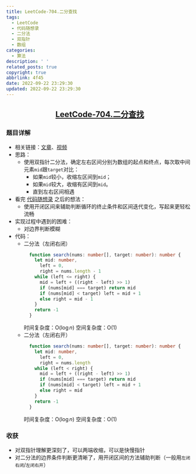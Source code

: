 ```yaml
---
title: LeetCode-704.二分查找
tags:
  - LeetCode
  - 代码随想录
  - 二分法
  - 双指针
  - 数组
categories:
  - 算法
description: ' '
related_posts: true
copyright: true
abbrlink: 4f45
date: 2022-09-22 23:29:30
updated: 2022-09-22 23:29:30
---
```


## <center>[LeetCode-704.二分查找](https://leetcode.cn/problems/binary-search/)</center>

### 题目详解

- 相关链接：[文章](https://programmercarl.com/0704.%E4%BA%8C%E5%88%86%E6%9F%A5%E6%89%BE.html#_704-%E4%BA%8C%E5%88%86%E6%9F%A5%E6%89%BE)、[视频](https://www.bilibili.com/video/BV1fA4y1o715)
- 思路：
  - 使用双指针二分法，确定左右区间分别为数组的起点和终点，每次取中间元素`mid`跟`target`对比：
    - 如果`mid`较小，收缩左区间到`mid`；
    - 如果`mid`较大，收缩有区间到`mid`。
    - 直到左右区间相遇
- 看完 [代码随想录](https://programmercarl.com/0704.%E4%BA%8C%E5%88%86%E6%9F%A5%E6%89%BE.html#_704-%E4%BA%8C%E5%88%86%E6%9F%A5%E6%89%BE) 之后的想法：
  - 使用开闭区间来辅助判断循环的终止条件和区间迭代变化，写起来更轻松流畅
- 实现过程中遇到的困难：
  - 对边界判断模糊
- 代码：
  - 二分法（左闭右闭）
    ```ts
      function search(nums: number[], target: number): number {
        let mid: number,
          left = 0,
          right = nums.length - 1
        while (left <= right) {
          mid = left + ((right - left) >> 1)
          if (nums[mid] === target) return mid
          if (nums[mid] < target) left = mid + 1
          else right = mid - 1
        }
        return -1
      }
    ```
    时间复杂度：O($\log n$)
    空间复杂度：O(1)
  - 二分法（左闭右开）
    ```ts
      function search(nums: number[], target: number): number {
        let mid: number, 
          left = 0,
          right = nums.length
        while (left < right) {
          mid = left + ((right - left) >> 1)
          if (nums[mid] === target) return mid
          if (nums[mid] < target) left = mid + 1
          else right = mid
        }
        return -1
      }
    ```
    时间复杂度：O($\log n$)
    空间复杂度：O(1)

### 收获

- 对双指针理解更深刻了，可以两端收缩，可以是快慢指针
- 对二分法的边界条件判断更清晰了，用开闭区间的方法辅助判断（一般用`左闭右闭`/`左闭右开`）
